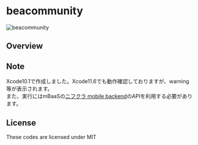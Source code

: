 # beacommunity
![beacommunity](https://user-images.githubusercontent.com/55009777/105132603-8bfa6c00-5b2e-11eb-9d24-62d21a505994.jpeg)

## Overview

## Note
Xcode10.1で作成しました。Xcode11.6でも動作確認しておりますが、warning等が表示されます。  
また、実行にはmBaaSの[ニフクラ mobile backend](https://mbaas.nifcloud.com/)のAPIを利用する必要があります。

## License
These codes are licensed under MIT
